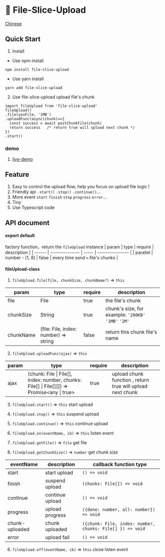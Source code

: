 # 📄 File-Slice-Upload

[Chinese](./README_zh.md)

## Quick Start
1. Install
  * Use npm install
  ```shell
  npm install file-slice-upload
  ```
  * Use yarn install
  ```shell
  yarn add file-slice-upload
  ```

2. Use file-slice-upload upload file's chunk

```tsx
import fileUpload from 'file-slice-upload'
fileUpload()
.file(youFile, '1MB')
.uploadFunc(async(chunk)=>{
  const success = await postChunkFile(chunk)
  return success   /* return true will upload next chunk */
})
.start()
```
### demo

1. [live-demo](https://zhao-huo-long.github.io/file-slice-upload/demo/demo.html)


## Feature
1. Easy to control the upload flow, help you focus on upload file logic !
2. Friendly api `.start()` `.stop()` `.continue()`...
3. More event `start` `finish` `stop` `progress` `error`...
4. Tiny
5. Use Typescript code


## API document

#### export default
factory function，return the `fileUpload` instance
| param   | type            | require  | description           |
| ------ | --------------- | ----- | ---------------- |
| parallel | number - [1, 8] | false | every time send `n` file's chunks |


#### fileUpload-class
1. `fileUpload.file(file, chunkSize, chunkName?)` => `this`

| param   | type            | require  | description |
| ------ | --------------- | ----- | ---------------- |
| file | File | true | the file's chunk |
| chunkSize | String | true | chunk's size, for example: `'200KB'` `'1MB'` `'2M'` |
| chunkName | (file: File, index: number) => string | false | return this chunk file's name |

2.  `fileUpload.uploadFunc(ajax)`  => `this`

| param   | type            | require  | description |
| ------ | --------------- | ----- | ---------------- |
| ajax | (chunk: File \| File[], index: number, chunks: File[] \| File[][]) => Promise\<any \| true\> | true | upload chunk function , return true will upload next chunk |

3.  `fileUpload.start()`  => `this`
start upload
4.  `fileUpload.stop()`  => `this`
suspend upload
5.  `fileUpload.continue()`  => `this`
continue upload

6.  `fileUpload.on(eventName, cb)`  => `this`
listen event

7.  `fileUpload.getFile()` => `file` get file

8.  `fileUpload.getChunkSize()` => `number` get chunk size


| eventName   | description | callback function type
| ------ | --------------- | ----- |
| start | start upload | `() => void` |
| finish | suspend upload | `(chunks: File[]) => void`|
| continue | continue upload | `() => void` |
| progress | upload progress | `({done: number, all: number}) => void` |
| chunk-uploaded | chunk uploaded  |`({chunk: File, index: number, chunks: File[] }) => void `|
| error | upload fail | `() => void` |

6. `fileUpload.off(eventName, cb)` => `this`
 close listen event
